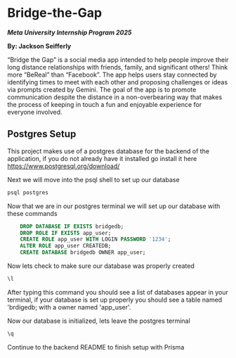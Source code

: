 # Bridge-the-Gap

***Meta University Internship Program 2025***

**By: Jackson Seifferly**

“Bridge the Gap” is a social media app intended to help people improve their long distance relationships with friends, family, and significant others! Think more “BeReal” than “Facebook”. The app helps users stay connected by identifying times to meet with each other and proposing challenges or ideas via prompts created by Gemini. The goal of the app is to promote communication despite the distance in a non-overbearing way that makes the process of keeping in touch a fun and enjoyable experience for everyone involved.

## Postgres Setup

This project makes use of a postgres database for the backend of the application, if you do not already have it installed go install it here <https://www.postgresql.org/download/>

Next we will move into the psql shell to set up our database

```bash
psql postgres
```

Now that we are in our postgres terminal we will set up our database with these commands

```sql
    DROP DATABASE IF EXISTS bridgedb;
    DROP ROLE IF EXISTS app_user;
    CREATE ROLE app_user WITH LOGIN PASSWORD '1234';
    ALTER ROLE app_user CREATEDB;
    CREATE DATABASE bridgedb OWNER app_user;
```

Now lets check to make sure our database was properly created

```sql
\l
```

After typing this command you should see a list of databases appear in your terminal, if your database is set up properly you should see a table named 'brdigedb; with a owner named 'app_user'.

Now our database is initialized, lets leave the postgres terminal

```sql
\q
```

Continue to the backend README to finish setup with Prisma
